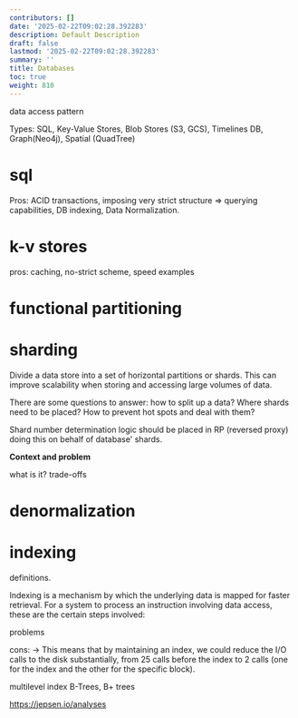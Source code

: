 ```yaml
---
contributors: []
date: '2025-02-22T09:02:28.392283'
description: Default Description
draft: false
lastmod: '2025-02-22T09:02:28.392283'
summary: ''
title: Databases
toc: true
weight: 810
---
```


data access pattern

Types: SQL, Key-Value Stores, Blob Stores (S3, GCS), Timelines DB, Graph(Neo4j), Spatial (QuadTree)

# sql

Pros: ACID transactions, imposing very strict structure => querying capabilities, DB indexing, Data Normalization.

# k-v stores

pros: caching, no-strict scheme, speed
examples

# functional partitioning

# sharding

Divide a data store into a set of horizontal partitions or shards. This can improve scalability when storing and accessing large volumes of data.

There are some questions to answer: how to split up a data? Where shards need to be placed? How to prevent hot spots and deal with them?

Shard number determination logic should be placed in RP (reversed proxy) doing this on behalf of database' shards.

**Context and problem**

what is it? trade-offs

# denormalization

# indexing

definitions.

Indexing is a mechanism by which the underlying data is mapped for faster retrieval.
For a system to process an instruction involving data access, these are the certain steps involved:

problems

cons:
-> This means that by maintaining an index, we could reduce the I/O calls to the disk substantially, from 25 calls before the index to 2 calls (one for the index and the other for the specific block).

multilevel index
B-Trees, B+ trees

<https://jepsen.io/analyses>
